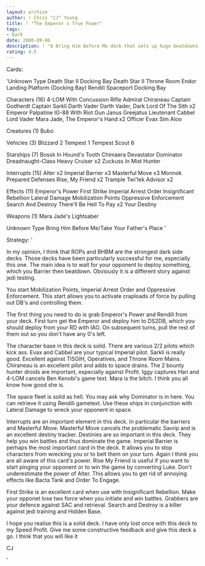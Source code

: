 ```yaml
---
layout: archive
author: ! Chris "CJ" Young
title: ! "The Emperor s True Power"
tags:
- Dark
date: 2000-09-06
description: ! "A Bring Him Before Me deck that sets up huge beatdowns."
rating: 4.5
---
```

Cards: 

'Unknown Type
Death Star II Docking Bay
Death Star II Throne Room
Endor Landing Platform (Docking Bay)
Rendili
Spaceport Docking Bay

Characters (16)
4-LOM With Concussion Rifle
Admiral Chiraneau
Captain Godherdt
Captain Sarkli
Darth Vader
Darth Vader, Dark Lord Of The Sith  x2
Emperor Palpatine
IG-88 With Riot Gun
Janus Greejatus
Lieutenant Cabbel
Lord Vader
Mara Jade, The Emperor's Hand	x2
Officer Evax
Sim Aloo

Creatures (1)
Bubo

Vehicles (3)
Blizzard 2
Tempest 1
Tempest Scout 6

Starships (7)
Bossk In Hound's Tooth
Chimaera
Devastator
Dominator
Dreadnaught-Class Heavy Cruiser  x2
Zuckuss In Mist Hunter

Interrupts (15)
Alter  x2
Imperial Barrier  x3
Masterful Move	x3
Monnok
Prepared Defenses
Rise, My Friend  x2
Trample
Twi'lek Advisor  x2

Effects (11)
Emperor's Power
First Strike
Imperial Arrest Order
Insignificant Rebellion
Lateral Damage
Mobilization Points
Oppressive Enforcement
Search And Destroy
There'll Be Hell To Pay  x2
Your Destiny

Weapons (1)
Mara Jade's Lightsaber

Unknown Type
Bring Him Before Me/Take Your Father's Place
'

Strategy: '

In my opinion, I think that ROPs and BHBM are the strongest dark side decks. Those decks have been particularly successful for me, especially this one. The main idea is to wait for your opponent to deploy something, which you Barrier then beatdown. Obviously it is a different story against jedi testing.

You start Mobilization Points, Imperial Arrest Order and Oppressive Enforcement. This start allows you to activate craploads of force by pulling out DB's and controlling them.

The first thing you need to do is grab Emperor's Power and Rendili from your deck. First turn get the Emperor and deploy him to DS2DB, which you should deploy from your RD with IAO. On subsequent turns, pull the rest of them out so you don't have any 0's left.

The character base in this deck is solid. There are various 2/2 pilots which kick ass. Evax and Cabbel are your typical Imperial pilot. Sarkli is really good. Excellent against TISGIH, Operatives, and Throne Room Mains. Chiraneau is an excellent pilot and adds to space drains.
The 2 bounty hunter droids are important, especially against Profit. Iggy captures Han and 4-LOM cancels Ben Kenobi's game text. Mara is the bitch. I think you all know how good she is.

The space fleet is solid as hell. You may ask why Dominator is in here. You can retrieve it using Rendili gametext. Use these ships in conjunction with Lateral Damage to wreck your opponent in space.

Interrupts are an important element in this deck. In particular the barriers and Masterful Move. Masterful Move cancels the problematic Savrip and is an excellent destiny tracker. Destinies are so important in this deck. They help you win battles and thus dominate the game.
Imperial Barrier is perhaps the most important card in the deck. It allows you to stop characters from wrecking you or to belt them on your turn. Again I think you are all aware of this card's power.
Rise My Friend is useful if you want to start pinging your opponent or to win the game by converting Luke. Don't underestimate the power of Alter. This allows you to get rid of annoying effects like Bacta Tank and Order To Engage.

First Strike is an excellent card when use with Insignificant Rebellion. Make your opponet lose two force when you initiate and win battles. Grabbers are your defence against SAC and retrieval. Search and Destroy is a killer against jedi training and Hidden Base.

I hope you realise this is a solid deck. I have only lost once with this deck to my Speed Profit. Give me some constructive feedback and give this deck a go. I think that you will like it 

CJ

'